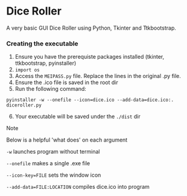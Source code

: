 # Dice Roller

A very basic GUI Dice Roller using Python, Tkinter and Ttkbootstrap.

### Creating the executable
1) Ensure you have the prerequiste packages installed (tkinter, ttkbootstrap, pyinstaller)
2) ```import os```
3) Access the ```MEIPASS.py``` file. Replace the lines in the original .py file.
4) Ensure the .ico file is saved in the root dir
5) Run the following command:
   
``` pyinstaller -w --onefile --icon=dice.ico --add-data=dice.ico:. diceroller.py ```

6) Your executable will be saved under the ```./dist``` dir
   
> [!NOTE]
> Below is a helpful 'what does' on each argument

```-w``` launches program without terminal

```--onefile``` makes a single .exe file

```--icon-key=FILE``` sets the window icon

```--add-data=FILE:LOCATION``` compiles dice.ico into program
